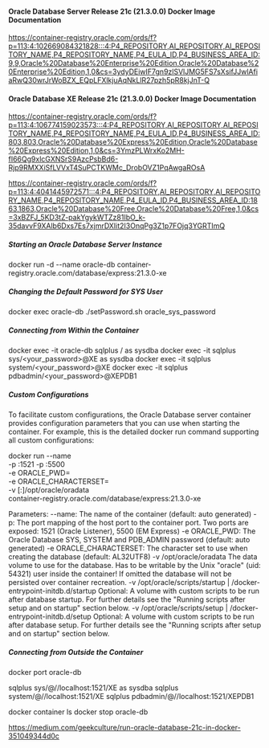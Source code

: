 #### Oracle Database Server Release 21c (21.3.0.0) Docker Image Documentation
https://container-registry.oracle.com/ords/f?p=113:4:102669084321828:::4:P4_REPOSITORY,AI_REPOSITORY,AI_REPOSITORY_NAME,P4_REPOSITORY_NAME,P4_EULA_ID,P4_BUSINESS_AREA_ID:9,9,Oracle%20Database%20Enterprise%20Edition,Oracle%20Database%20Enterprise%20Edition,1,0&cs=3ydyDEiwIF7gn9zlSVlJMG5FS7sXsifJJwlAfiaRwQ30wrJrWoBZX_EQpLFXlkjuAqNkLlR27pzh5pR8kjJnT-Q

#### Oracle Database XE Release 21c (21.3.0.0) Docker Image Documentation
https://container-registry.oracle.com/ords/f?p=113:4:106774159023573:::4:P4_REPOSITORY,AI_REPOSITORY,AI_REPOSITORY_NAME,P4_REPOSITORY_NAME,P4_EULA_ID,P4_BUSINESS_AREA_ID:803,803,Oracle%20Database%20Express%20Edition,Oracle%20Database%20Express%20Edition,1,0&cs=3YmzPLWrxKo2MH-fI66Qg9xlcGXNSrS9AzcPsbBd6-Rjp9RMXXiSfLVVxT4SuPCTKWMc_DrobOVZ1PqAwgaROsA

https://container-registry.oracle.com/ords/f?p=113:4:4041445972571:::4:P4_REPOSITORY,AI_REPOSITORY,AI_REPOSITORY_NAME,P4_REPOSITORY_NAME,P4_EULA_ID,P4_BUSINESS_AREA_ID:1863,1863,Oracle%20Database%20Free,Oracle%20Database%20Free,1,0&cs=3xBZFJ_5KD3tZ-pakYgykWTZz81IbO_k-35davvF9XAlb6Dxs7Es7xjmrDXIit2I3OnqPg3Z1p7FOjq3YGRTImQ


##### Starting an Oracle Database Server Instance
docker run -d --name oracle-db container-registry.oracle.com/database/express:21.3.0-xe

##### Changing the Default Password for SYS User
docker exec oracle-db ./setPassword.sh oracle_sys_password

##### Connecting from Within the Container
docker exec -it oracle-db sqlplus / as sysdba
docker exec -it <oracle-db> sqlplus sys/<your_password>@XE as sysdba
docker exec -it <oracle-db> sqlplus system/<your_password>@XE
docker exec -it <oracle-db> sqlplus pdbadmin/<your_password>@XEPDB1

##### Custom Configurations
To facilitate custom configurations, the Oracle Database server container provides configuration parameters that you can use when starting the container. For example, this is the detailed docker run command supporting all custom configurations:

docker run --name <container name> \
-p <host port>:1521 -p <host port>:5500 \
-e ORACLE_PWD=<your database passwords> \
-e ORACLE_CHARACTERSET=<your character set> \
-v [<host mount point>:]/opt/oracle/oradata \
container-registry.oracle.com/database/express:21.3.0-xe

Parameters:
--name:         The name of the container (default: auto generated)
-p:             The port mapping of the host port to the container port.
                Two ports are exposed: 1521 (Oracle Listener), 5500 (EM Express)
-e ORACLE_PWD:  The Oracle Database SYS, SYSTEM and PDB_ADMIN password (default: auto generated)
-e ORACLE_CHARACTERSET:     The character set to use when creating the database (default: AL32UTF8)
-v /opt/oracle/oradata      The data volume to use for the database.
                Has to be writable by the Unix "oracle" (uid: 54321) user inside the container!
                If omitted the database will not be persisted over container recreation.
-v /opt/oracle/scripts/startup | /docker-entrypoint-initdb.d/startup
                Optional: A volume with custom scripts to be run after database startup.
                For further details see the "Running scripts after setup and on startup" section below.
-v /opt/oracle/scripts/setup | /docker-entrypoint-initdb.d/setup
                Optional: A volume with custom scripts to be run after database setup.
                For further details see the "Running scripts after setup and on startup" section below.

##### Connecting from Outside the Container
docker port oracle-db

sqlplus sys/<your password>@//localhost:1521/XE as sysdba
sqlplus system/<your password>@//localhost:1521/XE
sqlplus pdbadmin/<your password>@//localhost:1521/XEPDB1

docker container ls
docker stop oracle-db

https://medium.com/geekculture/run-oracle-database-21c-in-docker-351049344d0c
